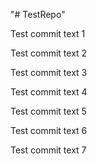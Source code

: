 "# TestRepo" 

Test commit text 1

Test commit text 2

Test commit text 3

Test commit text 4

Test commit text 5

Test commit text 6

Test commit text 7
